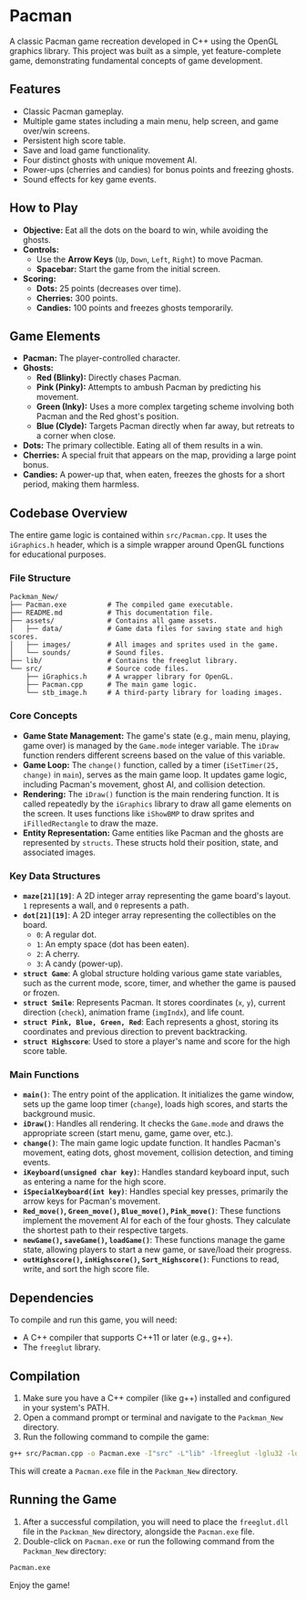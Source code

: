 # Pacman

A classic Pacman game recreation developed in C++ using the OpenGL graphics library. This project was built as a simple, yet feature-complete game, demonstrating fundamental concepts of game development.

## Features

*   Classic Pacman gameplay.
*   Multiple game states including a main menu, help screen, and game over/win screens.
*   Persistent high score table.
*   Save and load game functionality.
*   Four distinct ghosts with unique movement AI.
*   Power-ups (cherries and candies) for bonus points and freezing ghosts.
*   Sound effects for key game events.

## How to Play

*   **Objective:** Eat all the dots on the board to win, while avoiding the ghosts.
*   **Controls:**
    *   Use the **Arrow Keys** (`Up`, `Down`, `Left`, `Right`) to move Pacman.
    *   **Spacebar:** Start the game from the initial screen.
*   **Scoring:**
    *   **Dots:** 25 points (decreases over time).
    *   **Cherries:** 300 points.
    *   **Candies:** 100 points and freezes ghosts temporarily.

## Game Elements

*   **Pacman:** The player-controlled character.
*   **Ghosts:**
    *   **Red (Blinky):** Directly chases Pacman.
    *   **Pink (Pinky):** Attempts to ambush Pacman by predicting his movement.
    *   **Green (Inky):** Uses a more complex targeting scheme involving both Pacman and the Red ghost's position.
    *   **Blue (Clyde):** Targets Pacman directly when far away, but retreats to a corner when close.
*   **Dots:** The primary collectible. Eating all of them results in a win.
*   **Cherries:** A special fruit that appears on the map, providing a large point bonus.
*   **Candies:** A power-up that, when eaten, freezes the ghosts for a short period, making them harmless.

## Codebase Overview

The entire game logic is contained within `src/Pacman.cpp`. It uses the `iGraphics.h` header, which is a simple wrapper around OpenGL functions for educational purposes.

### File Structure

```
Packman_New/
├── Pacman.exe          # The compiled game executable.
├── README.md           # This documentation file.
├── assets/             # Contains all game assets.
│   ├── data/           # Game data files for saving state and high scores.
│   ├── images/         # All images and sprites used in the game.
│   └── sounds/         # Sound files.
├── lib/                # Contains the freeglut library.
└── src/                # Source code files.
    ├── iGraphics.h     # A wrapper library for OpenGL.
    ├── Pacman.cpp      # The main game logic.
    └── stb_image.h     # A third-party library for loading images.
```

### Core Concepts

*   **Game State Management:** The game's state (e.g., main menu, playing, game over) is managed by the `Game.mode` integer variable. The `iDraw` function renders different screens based on the value of this variable.
*   **Game Loop:** The `change()` function, called by a timer (`iSetTimer(25, change)` in `main`), serves as the main game loop. It updates game logic, including Pacman's movement, ghost AI, and collision detection.
*   **Rendering:** The `iDraw()` function is the main rendering function. It is called repeatedly by the `iGraphics` library to draw all game elements on the screen. It uses functions like `iShowBMP` to draw sprites and `iFilledRectangle` to draw the maze.
*   **Entity Representation:** Game entities like Pacman and the ghosts are represented by `structs`. These structs hold their position, state, and associated images.

### Key Data Structures

*   **`maze[21][19]`**: A 2D integer array representing the game board's layout. `1` represents a wall, and `0` represents a path.
*   **`dot[21][19]`**: A 2D integer array representing the collectibles on the board.
    *   `0`: A regular dot.
    *   `1`: An empty space (dot has been eaten).
    *   `2`: A cherry.
    *   `3`: A candy (power-up).
*   **`struct Game`**: A global structure holding various game state variables, such as the current mode, score, timer, and whether the game is paused or frozen.
*   **`struct Smile`**: Represents Pacman. It stores coordinates (`x`, `y`), current direction (`check`), animation frame (`imgIndx`), and life count.
*   **`struct Pink, Blue, Green, Red`**: Each represents a ghost, storing its coordinates and previous direction to prevent backtracking.
*   **`struct Highscore`**: Used to store a player's name and score for the high score table.

### Main Functions

*   **`main()`**: The entry point of the application. It initializes the game window, sets up the game loop timer (`change`), loads high scores, and starts the background music.
*   **`iDraw()`**: Handles all rendering. It checks the `Game.mode` and draws the appropriate screen (start menu, game, game over, etc.).
*   **`change()`**: The main game logic update function. It handles Pacman's movement, eating dots, ghost movement, collision detection, and timing events.
*   **`iKeyboard(unsigned char key)`**: Handles standard keyboard input, such as entering a name for the high score.
*   **`iSpecialKeyboard(int key)`**: Handles special key presses, primarily the arrow keys for Pacman's movement.
*   **`Red_move()`, `Green_move()`, `Blue_move()`, `Pink_move()`**: These functions implement the movement AI for each of the four ghosts. They calculate the shortest path to their respective targets.
*   **`newGame()`, `saveGame()`, `loadGame()`**: These functions manage the game state, allowing players to start a new game, or save/load their progress.
*   **`outHighscore()`, `inHighscore()`, `Sort_Highscore()`**: Functions to read, write, and sort the high score file.

## Dependencies

To compile and run this game, you will need:
- A C++ compiler that supports C++11 or later (e.g., g++).
- The `freeglut` library.

## Compilation

1.  Make sure you have a C++ compiler (like g++) installed and configured in your system's PATH.
2.  Open a command prompt or terminal and navigate to the `Packman_New` directory.
3.  Run the following command to compile the game:

```bash
g++ src/Pacman.cpp -o Pacman.exe -I"src" -L"lib" -lfreeglut -lglu32 -lopengl32 -lwinmm -mwindows
```

This will create a `Pacman.exe` file in the `Packman_New` directory.

## Running the Game

1.  After a successful compilation, you will need to place the `freeglut.dll` file in the `Packman_New` directory, alongside the `Pacman.exe` file.
2.  Double-click on `Pacman.exe` or run the following command from the `Packman_New` directory:

```bash
Pacman.exe
```

Enjoy the game!
